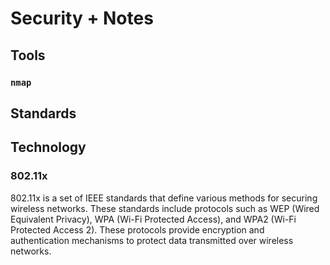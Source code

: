 # Security + Notes

## Tools

### `nmap`

## Standards

## Technology

### 802.11x

802.11x is a set of IEEE standards that define various methods for securing
wireless networks. These standards include protocols such as WEP (Wired
Equivalent Privacy), WPA (Wi-Fi Protected Access), and WPA2 (Wi-Fi Protected
Access 2). These protocols provide encryption and authentication mechanisms to
protect data transmitted over wireless networks.
